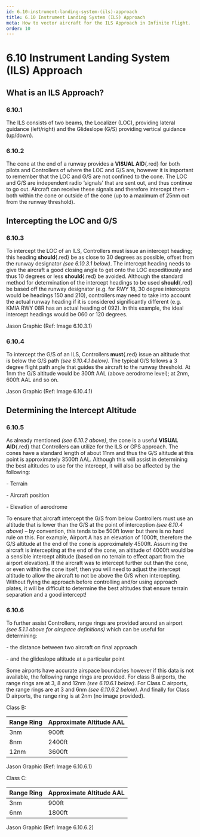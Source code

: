 ```yaml
---
id: 6.10-instrument-landing-system-(ils)-approach
title: 6.10 Instrument Landing System (ILS) Approach
meta: How to vector aircraft for the ILS Approach in Infinite Flight.
order: 10
---
```


# 6.10  Instrument Landing System (ILS) Approach

 

## What is an ILS Approach?

### 6.10.1    

The ILS consists of two beams, the Localizer (LOC), providing lateral guidance (left/right) and the Glideslope (G/S) providing vertical guidance (up/down).



### 6.10.2  

The cone at the end of a runway provides a **VISUAL AID**{.red} for both pilots and Controllers of where the LOC and G/S are, however it is important to remember that the LOC and G/S are not confined to the cone. The LOC and G/S are independent radio ‘signals’ that are sent out, and thus continue to go out. Aircraft can receive these signals and therefore intercept them - both within the cone or outside of the cone (up to a maximum of 25nm out from the runway threshold).

 

## Intercepting the LOC and G/S

### 6.10.3   

To intercept the LOC of an ILS, Controllers must issue an intercept heading; this heading **should**{.red} be as close to 30 degrees as possible, offset from the runway designator *(see 6.10.3.1 below)*. The intercept heading needs to give the aircraft a good closing angle to get onto the LOC expeditiously and thus 10 degrees or less **should**{.red} be avoided. Although the standard method for determination of the intercept headings to be used **should**{.red} be based off the runway designator (e.g. for RWY 18, 30 degree intercepts would be headings 150 and 210), controllers may need to take into account the actual runway heading if it is considered significantly different (e.g. KMIA RWY 08R has an actual heading of 092). In this example, the ideal intercept headings would be 060 or 120 degrees.



Jason Graphic (Ref: Image 6.10.3.1)



### 6.10.4    

To intercept the G/S of an ILS, Controllers **must**{.red} issue an altitude that is below the G/S path *(see 6.10.4.1 below).* The typical G/S follows a 3 degree flight path angle that guides the aircraft to the runway threshold. At 1nm the G/S altitude would be 300ft AAL (above aerodrome level); at 2nm, 600ft AAL and so on. 



Jason Graphic (Ref: Image 6.10.4.1)



## Determining the Intercept Altitude

### 6.10.5   

As already mentioned *(see 6.10.2 above)*, the cone is a useful **VISUAL AID**{.red} that Controllers can utilize for the ILS or GPS approach. The cones have a standard length of about 11nm and thus the G/S altitude at this point is approximately 3500ft AAL. Although this will assist in determining the best altitudes to use for the intercept, it will also be affected by the following:

 

\-    Terrain

\-    Aircraft position

\-    Elevation of aerodrome

 

To ensure that aircraft intercept the G/S from below Controllers must use an altitude that is lower than the G/S at the point of interception *(see 6.10.4 above)* – by convention, this tends to be 500ft lower but there is no hard rule on this. For example, Airport A has an elevation of 1000ft, therefore the G/S altitude at the end of the cone is approximately 4500ft. Assuming the aircraft is intercepting at the end of the cone, an altitude of 4000ft would be a sensible intercept altitude (based on no terrain to effect apart from the airport elevation). If the aircraft was to intercept further out than the cone, or even within the cone itself, then you will need to adjust the intercept altitude to allow the aircraft to not be above the G/S when intercepting. Without flying the approach before controlling and/or using approach plates, it will be difficult to determine the best altitudes that ensure terrain separation and a good intercept!

 

### 6.10.6 

To further assist Controllers, range rings are provided around an airport *(see 5.1.1 above for airspace definitions)* which can be useful for determining:

 

\-    the distance between two aircraft on final approach

\-    and the glideslope altitude at a particular point

 

Some airports have accurate airspace boundaries however if this data is not available, the following range rings are provided. For class B airports, the range rings are at 3, 8 and 12nm *(see 6.10.6.1 below)*. For Class C airports, the range rings are at 3 and 6nm *(see 6.10.6.2 below)*. And finally for Class D airports, the range ring is at 2nm (no image provided).

 

Class B:

| Range Ring | Approximate Altitude AAL |
| ---------- | ------------------------ |
| 3nm        | 900ft                    |
| 8nm        | 2400ft                   |
| 12nm       | 3600ft                   |



Jason Graphic (Ref: Image 6.10.6.1)



Class C:

| Range Ring | Approximate Altitude AAL |
| ---------- | ------------------------ |
| 3nm        | 900ft                    |
| 6nm        | 1800ft                   |





Jason Graphic (Ref: Image 6.10.6.2)

